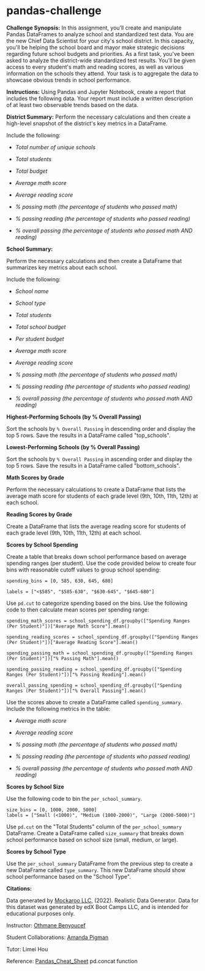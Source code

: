 # pandas-challenge

**Challenge Synopsis:**
In this assignment, you’ll create and manipulate Pandas DataFrames to analyze school and standardized test data. You are the new Chief Data Scientist for your city's school district. In this capacity, you'll be helping the school board and mayor make strategic decisions regarding future school budgets and priorities. As a first task, you've been asked to analyze the district-wide standardized test results. You'll be given access to every student's math and reading scores, as well as various information on the schools they attend. Your task is to aggregate the data to showcase obvious trends in school performance.

**Instructions:**
Using Pandas and Jupyter Notebook, create a report that includes the following data. Your report must include a written description of at least two observable trends based on the data.

**District Summary:**
Perform the necessary calculations and then create a high-level snapshot of the district's key metrics in a DataFrame.

Include the following:

- _Total number of unique schools_

- _Total students_

- _Total budget_

- _Average math score_

- _Average reading score_

- _% passing math (the percentage of students who passed math)_

- _% passing reading (the percentage of students who passed reading)_

- _% overall passing (the percentage of students who passed math AND reading)_

**School Summary:**

Perform the necessary calculations and then create a DataFrame that summarizes key metrics about each school.

Include the following:

- _School name_

- _School type_

- _Total students_

- _Total school budget_

- _Per student budget_

- _Average math score_

- _Average reading score_

- _% passing math (the percentage of students who passed math)_

- _% passing reading (the percentage of students who passed reading)_

- _% overall passing (the percentage of students who passed math AND reading)_

**Highest-Performing Schools (by % Overall Passing)**

Sort the schools by ```% Overall Passing``` in descending order and display the top 5 rows. Save the results in a DataFrame called "top_schools".

**Lowest-Performing Schools (by % Overall Passing)**

Sort the schools by ```% Overall Passing``` in ascending order and display the top 5 rows. Save the results in a DataFrame called "bottom_schools".

**Math Scores by Grade**

Perform the necessary calculations to create a DataFrame that lists the average math score for students of each grade level (9th, 10th, 11th, 12th) at each school.

**Reading Scores by Grade**

Create a DataFrame that lists the average reading score for students of each grade level (9th, 10th, 11th, 12th) at each school.

**Scores by School Spending**

Create a table that breaks down school performance based on average spending ranges (per student). Use the code provided below to create four bins with reasonable cutoff values to group school spending:

```
spending_bins = [0, 585, 630, 645, 680]

labels = ["<$585", "$585-630", "$630-645", "$645-680"]
```

Use ```pd.cut``` to categorize spending based on the bins. Use the following code to then calculate mean scores per spending range:

```
spending_math_scores = school_spending_df.groupby(["Spending Ranges (Per Student)"])["Average Math Score"].mean()

spending_reading_scores = school_spending_df.groupby(["Spending Ranges (Per Student)"])["Average Reading Score"].mean()

spending_passing_math = school_spending_df.groupby(["Spending Ranges (Per Student)"])["% Passing Math"].mean()

spending_passing_reading = school_spending_df.groupby(["Spending Ranges (Per Student)"])["% Passing Reading"].mean()

overall_passing_spending = school_spending_df.groupby(["Spending Ranges (Per Student)"])["% Overall Passing"].mean()
```

Use the scores above to create a DataFrame called ```spending_summary```. Include the following metrics in the table:

- _Average math score_

- _Average reading score_

- _% passing math (the percentage of students who passed math)_

- _% passing reading (the percentage of students who passed reading)_

- _% overall passing (the percentage of students who passed math AND reading)_

**Scores by School Size**
  
Use the following code to bin the ```per_school_summary```.

```
size_bins = [0, 1000, 2000, 5000]
labels = ["Small (<1000)", "Medium (1000-2000)", "Large (2000-5000)"]
```

Use ```pd.cut``` on the "Total Students" column of the ```per_school_summary``` DataFrame. Create a DataFrame called ```size_summary``` that breaks down school performance based on school size (small, medium, or large).

**Scores by School Type**

Use the ```per_school_summary``` DataFrame from the previous step to create a new DataFrame called ```type_summary```. This new DataFrame should show school performance based on the "School Type".

**Citations:**

Data generated by [Mockaroo LLC](https://mockaroo.com/), (2022). Realistic Data Generator. Data for this dataset was generated by edX Boot Camps LLC, and is intended for educational purposes only.

Instructor: [Othmane Benyoucef](https://www.linkedin.com/in/othmane-benyoucef-219a8637/)

Student Collaborations: [Amanda Pigman](https://www.linkedin.com/in/amanda-pigman-904558227/)

Tutor: Limei Hou

Reference: [Pandas_Cheat_Sheet](https://pandas.pydata.org/Pandas_Cheat_Sheet.pdf) pd.concat function
 
